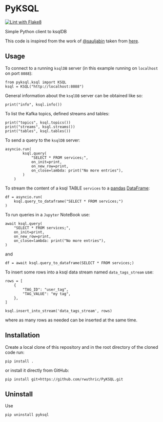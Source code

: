 # PyKSQL
[![Lint with Flake8](https://github.com/rwuthric/PyKSQL/actions/workflows/lint.yml/badge.svg)](https://github.com/rwuthric/PyKSQL/actions/workflows/lint.yml)

Simple Python client to ksqlDB

This code is inspired from the work of [@sauljabin](https://github.com/sauljabin) taken from [here](https://github.com/sauljabin/kayak/tree/main/kayak/ksql).

## Usage
To connect to a running `ksqlDB` server (in this example running on `localhost` on port `8088`):
```
from pyksql.ksql import KSQL
ksql = KSQL("http://localhost:8088")
```
General information about the `ksqlDB` server can be obtained like so:
```
print("info", ksql.info())
```
To list the Kafka topics, defined streams and tables:
```
print("topics", ksql.topics())
print("streams", ksql.streams())
print("tables", ksql.tables())
```
To send a query to the `ksqlDB` server:
```
asyncio.run(
        ksql.query(
            "SELECT * FROM services;",
            on_init=print,
            on_new_row=print,
            on_close=lambda: print("No more entries"),
        )
    )
```
To stream the content of a ksql TABLE `services` to a [pandas](https://pandas.pydata.org/) [DataFrame](https://pandas.pydata.org/docs/reference/api/pandas.DataFrame.html):
```
df = asyncio.run(
    ksql.query_to_dataframe("SELECT * FROM services;")
)
```
To run queries in a `Jupyter` NoteBook use:
```
await ksql.query(
    "SELECT * FROM services;",
    on_init=print,
    on_new_row=print,
    on_close=lambda: print("No more entries"),
)
```
and
```
df = await ksql.query_to_dataframe(SELECT * FROM services;)
```

To insert some rows into a ksql data stream named `data_tags_stream` use:
```
rows = [
    {
        "TAG_ID": "user_tag",
        "TAG_VALUE": "my tag",
    },
]

ksql.insert_into_stream('data_tags_stream', rows)
```
where as many rows as needed can be inserted at the same time.

## Installation
Create a local clone of this repository and in the root directory of the cloned code run:
```
pip install .
```
or install it directly from GitHub:
```
pip install git+https://github.com/rwuthric/PyKSQL.git
```

## Uninstall
Use
```
pip uninstall pyksql
```
